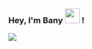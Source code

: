 
### Hey, I'm Bany <img src="https://media.giphy.com/media/hvRJCLFzcasrR4ia7z/giphy.gif" width="30"> !
![](https://komarev.com/ghpvc/?username=9bany)
